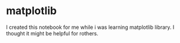 # matplotlib
I created this notebook for me while i was learning matplotlib library. I thought it might be helpful for rothers.
